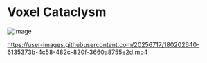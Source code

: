 # Voxel Cataclysm

![image](https://github.com/alexiadltg/voxel-cataclysm/assets/60660439/034187f3-8e33-49fc-83d6-428e422606b0)

https://user-images.githubusercontent.com/20256717/180202640-6135373b-4c58-482c-820f-3660a8755e2d.mp4
